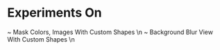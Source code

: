 # Experiments On
~ Mask Colors, Images With Custom Shapes \n
~ Background Blur View With Custom Shapes \n
